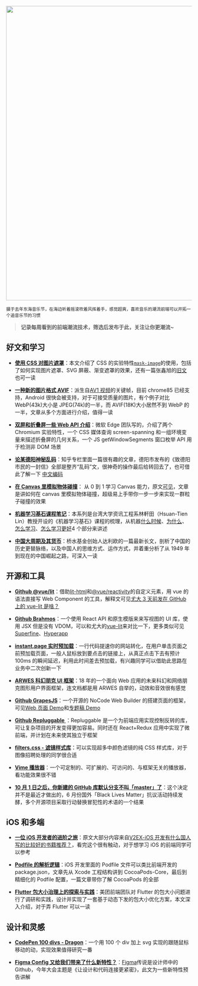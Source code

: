 <a href=https://qpluspicture.oss-cn-beijing.aliyuncs.com/Odz20b/%E4%B8%9C%E6%B5%B7%E9%9F%B3%E4%B9%90%E8%8A%82-%E9%A9%AC%E8%B9%84%E9%93%81.mp4 target="_blank"><img src=https://qpluspicture.oss-cn-beijing.aliyuncs.com/prgNrv/yyj.jpg width=800/></a>  

<small>摄于去年东海音乐节，在海边听着摇滚吹着风挥着手，感觉超爽，喜欢音乐的潮流前端可以开拓一个追音乐节的习惯</small>  

> **记录每周看到的前端潮流技术，筛选后发布于此，关注让你更潮流~**  

## 好文和学习

- **[使用 CSS 对图片遮罩](https://web.dev/css-masking/)**：本文介绍了 CSS 的实验特性[`mask-image`](https://developer.mozilla.org/zh-CN/docs/Web/CSS/mask-image)的使用，包括了如何实现图片遮罩、SVG 屏蔽、渐变遮罩的效果，还有一篇张鑫旭的[旧文](https://www.zhangxinxu.com/wordpress/2017/11/css-css3-mask-masks/)也可一读

- **[一种新的图片格式 AVIF](https://jakearchibald.com/2020/avif-has-landed/)**：派生自[AV1 视频](https://www.cnblogs.com/qcloud1001/p/13209695.html)的关键帧，目前 chrome85 已经支持，Android 很快会被支持，对于可接受质量的图片，有个例子对比 WebP(43k)大小是 JPEG(74k)的一半，而 AVIF(18K)大小居然不到 WebP 的一半，文章从多个方面进行介绍，值得一读

- **[双屏和折叠屏一些 Web API 介绍](https://blogs.windows.com/msedgedev/2020/09/14/introducing-dual-screen-foldable-web-apis/)**：微软 Edge 团队写的，介绍了两个 Chromium 实验特性，一个 CSS 媒体查询 screen-spanning 和一组环境变量来描述折叠屏的几何关系，一个 JS getWindowSegments 窗口枚举 API 用于检测非 DOM 场景

- **[论某德阳神秘乱码](https://zhuanlan.zhihu.com/p/258567705)**：知乎专栏里面一篇很有趣的文章，德阳市发布的《致德阳市民的一封信》全部是整齐“乱码”文，很神奇的操作最后给转回去了，也可借此了解一下 [中文编码](https://zhuanlan.zhihu.com/p/46216008)

- **[在 Canvas 里模拟物体碰撞](https://www.kffhi.com/blog/2020/08/22/Simulating-Object-Collisions-with-Canvas/)**： 从 0 到 1 学习 Canvas 能力，原文[可见](https://joshbradley.me/object-collisions-with-canvas/)，文章是讲如何在 canvas 里模拟物体碰撞，超级易上手带你一步一步来实现一群粒子碰撞的效果

- **[机器学习基石课程笔记](https://juejin.im/post/6859697422605598734)**：本系列是台湾大学资讯工程系林軒田（Hsuan-Tien Lin）教授开设的《机器学习基石》课程的梳理，从机器[什么时候](https://juejin.im/post/6859697422605598734)、[为什么](https://juejin.im/post/6861235413085454349)、[怎么学习](https://juejin.im/post/6874914360964317198)、[怎么学习更好](https://juejin.im/post/6874908302514323469)4 个部分来讲述

- **[中国大周期及其货币](https://finance.sina.com.cn/china/gncj/2020-09-21/doc-iivhvpwy8038347.shtml)**：桥水基金创始人达利欧的一篇最新长文，剖析了中国的历史更替脉络，以及中国人的思维方式、运作方式，并着重分析了从 1949 年到现在的中国崛起之路，可深入一读

## 开源和工具

- **[Github @vue/lit](https://github.com/yyx990803/vue-lit)**：借助[lit-html](https://lit-html.polymer-project.org/)和[@vue/reactivity](https://github.com/vuejs/vue-next/tree/master/packages/reactivity)的自定义元素，用 vue 的语法直接写 Web Component 的工具，解释文可见[尤大 3 天前发在 GitHub 上的 vue-lit 是啥？](https://juejin.im/post/6874383765070675976)

- **[Github Brahmos](https://github.com/brahmosjs/brahmos)**：一个使用 React API 和原生模版来来写视图的 UI 库，使用 JSX 但是没有 VDOM，可以和尤大的[vue-lit](https://github.com/yyx990803/vue-lit)来对比一下，更多类似可见[Superfine](https://github.com/jorgebucaran/superfine)、[Hyperapp](https://github.com/jorgebucaran/hyperapp)

- **[instant.page 实时预加载](https://instant.page/)**：一行代码提速你的网站转化，在用户单击页面之前预加载页面，一般人鼠标放到要点击的链接上，从真正点击下去有预计 100ms 的瞬间延迟，利用此时间差去预加载，有兴趣同学可以借助此思路在业务中二次创新一下

- **[ARWES 科幻朋克 UI 框架](https://arwes.dev/)**：18 年的一个面向 Web 应用的未来科幻和网络朋克图形用户界面框架，连文档都是用 ARWES 自举的，动效和音效很有感觉

- **[Github GrapesJS](https://github.com/artf/grapesjs)**：一个开源的 NoCode Web Builder 的搭建页面的框架，可见[Web 页面 Demo](https://grapesjs.com/demo.html)和[专题稿 Demo](https://grapesjs.com/demo-newsletter-editor.html)

- **[Github Repluggable ](https://github.com/wix/repluggable)**：Repluggable 是一个为前端应用实现控制反转的库，可让复杂项目的开发变得更加容易。同时还在 React+Redux 应用中实现了微前端，并计划在未来使其独立于框架

- **[filters.css - 滤镜样式库](https://bansal.io/filters-css#blur)**：可以实现超多中颜色滤镜的纯 CSS 样式库，对于图像招聘处理的同学很合适

- **[Vime 播放器](https://vimejs.com/)**：一个可定制的、可扩展的、可访问的、与框架无关的播放器，看功能效果很不错

- **[10 月 1 日之后，你新建的 GitHub 库默认分支不叫「master」了](https://www.jiqizhixin.com/articles/2020-09-21-10)**：这个决定并不是最近才做出的，6 月份国外「Black Lives Matter」抗议活动持续发酵，多个开源项目采取行动替换冒犯性的术语的一个结果

## iOS 和多端

- **[一位 iOS 开发者的进阶之旅](https://mp.weixin.qq.com/s/cKuVFRPUnnScLM3y26mgIQ)**：原文大部分内容来自[V2EX-iOS 开发有什么国人写的比较好的书籍推荐？](https://www.v2ex.com/t/701970)，看完这个很有触动，对于想学习 iOS 的前端同学可以参考

- **[Podfile 的解析逻辑](https://mp.weixin.qq.com/s/f9YcS9eYS_RShLsTXS-SvA)**：iOS 开发里面的 Podfile 文件可以类比前端开发的 package.json，文章先从 Xcode 工程结构讲到 CocoaPods-Core，最后到精细化的 Podfile 配置，一篇文章带你了解 CocoaPods 的全部

- **[Flutter 包大小治理上的探索与实践](https://mp.weixin.qq.com/s/adC-YUWd-xuUlzeAPHzJoQ)**：美团前端团队对 Flutter 的包大小问题进行了调研和实践，设计并实现了一套基于动态下发的包大小优化方案，本文深入介绍，对于弄 Flutter 可以一读

## 设计和灵感

- **[CodePen 100 divs - Dragon](https://codepen.io/cassie-codes/pen/GRZdoYX)**：一个用 100 个 div 加上 svg 实现的跟随鼠标移动的动，实现效果值得研究一番

- **[Figma Config 又给我们带来了什么新特性？](https://mp.weixin.qq.com/s/-xcDU5Q0c0-AMj8NNcCgZQ)**：[Figma](https://www.figma.com/)传说是设计师中的 Github，今年大会主题是《让设计和代码连接更紧密》，此文为一些新特性预告讲解
